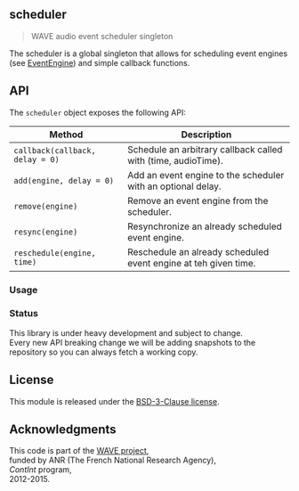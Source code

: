 ## scheduler

> WAVE audio event scheduler singleton

The scheduler is a global singleton that allows for scheduling event engines (see [EventEngine](https://github.com/Ircam-RnD/event-engine)) and simple callback functions.

## API

The `scheduler` object exposes the following API:

Method | Description
--- | ---
`callback(callback, delay = 0)` | Schedule an arbitrary callback called with (time, audioTime).
`add(engine, delay = 0)` | Add an event engine to the scheduler with an optional delay.
`remove(engine)` | Remove an event engine from the scheduler.
`resync(engine)` | Resynchronize an already scheduled event engine.
`reschedule(engine, time)` | Reschedule an already scheduled event engine at teh given time.

### Usage

### Status

This library is under heavy development and subject to change.  
Every new API breaking change we will be adding snapshots to the repository so you can always fetch a working copy.

## License
This module is released under the [BSD-3-Clause license](http://opensource.org/licenses/BSD-3-Clause).

## Acknowledgments
This code is part of the [WAVE project](http://wave.ircam.fr),  
funded by ANR (The French National Research Agency),  
_ContInt_ program,  
2012-2015.
